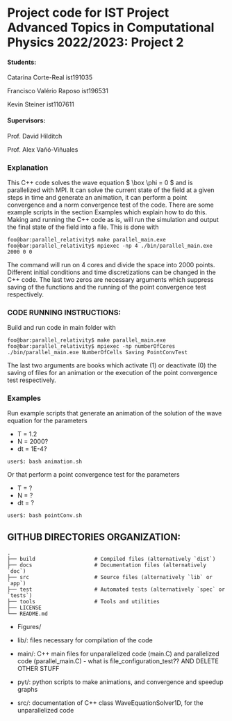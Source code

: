 # Project code for IST Project Advanced Topics in Computational Physics 2022/2023: Project 2


#### Students: 

Catarina Corte-Real ist191035

Francisco Valério Raposo ist196531

Kevin Steiner ist1107611

#### Supervisors:

Prof. David Hilditch

Prof. Alex Vañó-Viñuales

### Explanation

This C++ code solves the wave equation $ \box \phi = 0 $ and is parallelized with MPI. It can solve the current state of the field at a given steps in time and generate an animation, it can perform a point convergence and a norm convergence test of the code.  There are some example scripts in the section Examples which explain how to do this. Making and running the C++ code as is, will run the simulation and output the final state of the field into a file. This is done with

```shell
foo@bar:parallel_relativity$ make parallel_main.exe
foo@bar:parallel_relativity$ mpiexec -np 4 ./bin/parallel_main.exe 2000 0 0
```

The command will run on 4 cores and divide the space into 2000 points. Different initial conditions and time discretizations can be changed in the C++ code. The last two zeros are necessary arguments which suppress saving of the functions and the running of the point convergence test respectively.


### CODE RUNNING INSTRUCTIONS:

Build and run code in main folder with
```shell
foo@bar:parallel_relativity$ make parallel_main.exe
foo@bar:parallel_relativity$ mpiexec -np numberOfCores ./bin/parallel_main.exe NumberOfCells Saving PointConvTest
```

The last two arguments are books which activate (1) or deactivate (0) the saving of files for an animation or the execution of the point convergence test respectively.

### Examples
Run example scripts that generate an animation of the solution of the wave equation for the parameters

* T = 1.2
* N = 2000?
* dt = 1E-4?
```shell
user$: bash animation.sh
```

Or that perform a point convergence test for the parameters 
* T = ?
* N = ?
* dt = ?
```shell
user$: bash pointConv.sh
```




## GITHUB DIRECTORIES ORGANIZATION:

```
.
├── build                   # Compiled files (alternatively `dist`)
├── docs                    # Documentation files (alternatively `doc`)
├── src                     # Source files (alternatively `lib` or `app`)
├── test                    # Automated tests (alternatively `spec` or `tests`)
├── tools                   # Tools and utilities
├── LICENSE
└── README.md
```

* Figures/ 

* lib/: files necessary for compilation of the code

* main/: C++ main files for unparallelized code (main.C) and parallelized code (parallel_main.C) - what is file_configuration_test?? AND DELETE OTHER STUFF

* pyt/: python scripts to make animations, and convergence and speedup graphs

* src/: documentation of C++ class WaveEquationSolver1D, for the unparallelized code
